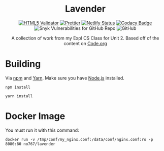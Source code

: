 <div align=center>

# Lavender


[![HTML5 Validator](https://github.com/No767/Lavender/actions/workflows/htmlvaildate.yml/badge.svg?branch=master)](https://github.com/No767/Lavender/actions/workflows/htmlvaildate.yml) [![Prettier](https://github.com/No767/Lavender/actions/workflows/prettier.yml/badge.svg?branch=master)](https://github.com/No767/Lavender/actions/workflows/prettier.yml) [![Netlify Status](https://api.netlify.com/api/v1/badges/e887229f-ce48-491f-a0ca-90f46b000366/deploy-status)](https://app.netlify.com/sites/lavender-petal/deploys) [![Codacy Badge](https://app.codacy.com/project/badge/Grade/e5f3014db11c4bdfa94614a3063ea341)](https://www.codacy.com/gh/No767/Lavender/dashboard?utm_source=github.com&amp;utm_medium=referral&amp;utm_content=No767/Lavender&amp;utm_campaign=Badge_Grade) ![Snyk Vulnerabilities for GitHub Repo](https://img.shields.io/snyk/vulnerabilities/github/No767/lavender?label=Snyk%20Vulnerabilites&logo=snyk) ![GitHub](https://img.shields.io/github/license/No767/Lavender?label=License&logo=github)

A collection of work from my Expl CS Class for Unit 2. Based off of the content on [Code.org](https://code.org/)

<div align=left>
    
# Building

Via [npm](https://www.npmjs.com/) and [Yarn](https://yarnpkg.com/). Make sure you have [Node.js](https://nodejs.org/en/) installed.

`npm install`

`yarn install`

# Docker Image

You must run it with this command:

`docker run -v /tmp/conf/my_nginx.conf:/data/conf/nginx.conf:ro -p 8080:80 no767/lavender`
